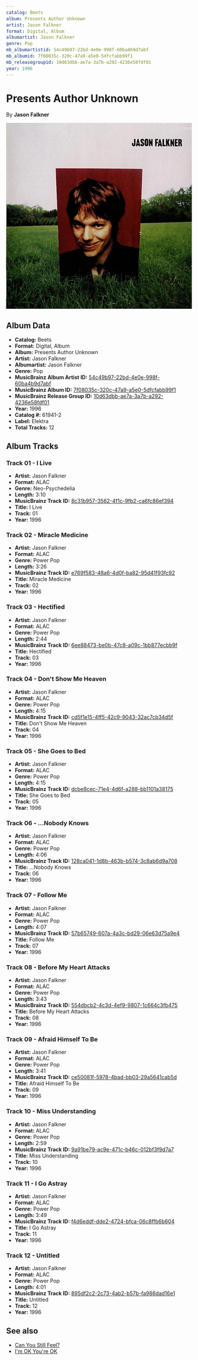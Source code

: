 ```yaml
---
catalog: Beets
album: Presents Author Unknown
artist: Jason Falkner
format: Digital, Album
albumartist: Jason Falkner
genre: Pop
mb_albumartistid: 54c49b97-22bd-4e0e-998f-60ba4b9d7abf
mb_albumid: 7f08035c-320c-47a9-a5e0-5dfcfabb99f1
mb_releasegroupid: 10d63dbb-ae7a-3a7b-a292-4236e58fdf01
year: 1996
---
```


# Presents Author Unknown

By **Jason Falkner**

![](../../assets/beetscovers/Jason_Falkner-Presents_Author_Unknown.jpg)

## Album Data

- **Catalog:** Beets
- **Format:** Digital, Album
- **Album:** Presents Author Unknown
- **Artist:** Jason Falkner
- **Albumartist:** Jason Falkner
- **Genre:** Pop
- **MusicBrainz Album Artist ID:** [54c49b97-22bd-4e0e-998f-60ba4b9d7abf](https://musicbrainz.org/artist/54c49b97-22bd-4e0e-998f-60ba4b9d7abf)
- **MusicBrainz Album ID:** [7f08035c-320c-47a9-a5e0-5dfcfabb99f1](https://musicbrainz.org/release/7f08035c-320c-47a9-a5e0-5dfcfabb99f1)
- **MusicBrainz Release Group ID:** [10d63dbb-ae7a-3a7b-a292-4236e58fdf01](https://musicbrainz.org/release-group/10d63dbb-ae7a-3a7b-a292-4236e58fdf01)
- **Year:** 1996
- **Catalog #:** 61941-2
- **Label:** Elektra
- **Total Tracks:** 12

## Album Tracks

### Track 01 - I Live

- **Artist:** Jason Falkner
- **Format:** ALAC
- **Genre:** Neo-Psychedelia
- **Length:** 3:10
- **MusicBrainz Track ID:** [8c31b957-3562-4f1c-9fb2-ca6fc86ef394](https://musicbrainz.org/recording/8c31b957-3562-4f1c-9fb2-ca6fc86ef394)
- **Title:** I Live
- **Track:** 01
- **Year:** 1996

### Track 02 - Miracle Medicine

- **Artist:** Jason Falkner
- **Format:** ALAC
- **Genre:** Power Pop
- **Length:** 3:26
- **MusicBrainz Track ID:** [e769f583-48a6-4d0f-ba82-95d41f93fc92](https://musicbrainz.org/recording/e769f583-48a6-4d0f-ba82-95d41f93fc92)
- **Title:** Miracle Medicine
- **Track:** 02
- **Year:** 1996

### Track 03 - Hectified

- **Artist:** Jason Falkner
- **Format:** ALAC
- **Genre:** Power Pop
- **Length:** 2:44
- **MusicBrainz Track ID:** [6ee88473-be0b-47c8-a09c-1bb877ecbb9f](https://musicbrainz.org/recording/6ee88473-be0b-47c8-a09c-1bb877ecbb9f)
- **Title:** Hectified
- **Track:** 03
- **Year:** 1996

### Track 04 - Don't Show Me Heaven

- **Artist:** Jason Falkner
- **Format:** ALAC
- **Genre:** Power Pop
- **Length:** 4:15
- **MusicBrainz Track ID:** [cd5f1e15-4ff5-42c9-9043-32ac7cb34d5f](https://musicbrainz.org/recording/cd5f1e15-4ff5-42c9-9043-32ac7cb34d5f)
- **Title:** Don't Show Me Heaven
- **Track:** 04
- **Year:** 1996

### Track 05 - She Goes to Bed

- **Artist:** Jason Falkner
- **Format:** ALAC
- **Genre:** Power Pop
- **Length:** 4:15
- **MusicBrainz Track ID:** [dcbe8cec-71e4-4d6f-a288-bb1101a38175](https://musicbrainz.org/recording/dcbe8cec-71e4-4d6f-a288-bb1101a38175)
- **Title:** She Goes to Bed
- **Track:** 05
- **Year:** 1996

### Track 06 - ...Nobody Knows

- **Artist:** Jason Falkner
- **Format:** ALAC
- **Genre:** Power Pop
- **Length:** 4:06
- **MusicBrainz Track ID:** [128ca041-1d8b-463b-b574-3c8ab6d9a708](https://musicbrainz.org/recording/128ca041-1d8b-463b-b574-3c8ab6d9a708)
- **Title:** ...Nobody Knows
- **Track:** 06
- **Year:** 1996

### Track 07 - Follow Me

- **Artist:** Jason Falkner
- **Format:** ALAC
- **Genre:** Power Pop
- **Length:** 4:07
- **MusicBrainz Track ID:** [57b65749-607a-4a3c-bd29-06e63d75a9e4](https://musicbrainz.org/recording/57b65749-607a-4a3c-bd29-06e63d75a9e4)
- **Title:** Follow Me
- **Track:** 07
- **Year:** 1996

### Track 08 - Before My Heart Attacks

- **Artist:** Jason Falkner
- **Format:** ALAC
- **Genre:** Power Pop
- **Length:** 3:43
- **MusicBrainz Track ID:** [554dbcb2-4c3d-4ef9-9807-1c664c3fb475](https://musicbrainz.org/recording/554dbcb2-4c3d-4ef9-9807-1c664c3fb475)
- **Title:** Before My Heart Attacks
- **Track:** 08
- **Year:** 1996

### Track 09 - Afraid Himself To Be

- **Artist:** Jason Falkner
- **Format:** ALAC
- **Genre:** Power Pop
- **Length:** 3:41
- **MusicBrainz Track ID:** [ce50081f-5978-4bad-bb03-29a5641cab5d](https://musicbrainz.org/recording/ce50081f-5978-4bad-bb03-29a5641cab5d)
- **Title:** Afraid Himself To Be
- **Track:** 09
- **Year:** 1996

### Track 10 - Miss Understanding

- **Artist:** Jason Falkner
- **Format:** ALAC
- **Genre:** Power Pop
- **Length:** 2:59
- **MusicBrainz Track ID:** [9a91be79-ac9e-471c-b46c-012bf3f9d7a7](https://musicbrainz.org/recording/9a91be79-ac9e-471c-b46c-012bf3f9d7a7)
- **Title:** Miss Understanding
- **Track:** 10
- **Year:** 1996

### Track 11 - I Go Astray

- **Artist:** Jason Falkner
- **Format:** ALAC
- **Genre:** Power Pop
- **Length:** 3:49
- **MusicBrainz Track ID:** [f4d6eddf-dde2-4724-bfca-06c8ffb6b604](https://musicbrainz.org/recording/f4d6eddf-dde2-4724-bfca-06c8ffb6b604)
- **Title:** I Go Astray
- **Track:** 11
- **Year:** 1996

### Track 12 - Untitled

- **Artist:** Jason Falkner
- **Format:** ALAC
- **Genre:** Power Pop
- **Length:** 4:01
- **MusicBrainz Track ID:** [895df2c2-2c73-4ab2-b57b-fa986dad16e1](https://musicbrainz.org/recording/895df2c2-2c73-4ab2-b57b-fa986dad16e1)
- **Title:** Untitled
- **Track:** 12
- **Year:** 1996


## See also

- [Can You Still Feel?](Can_You_Still_Feel.md)
- [I'm OK You're OK](Im_OK_Youre_OK.md)
